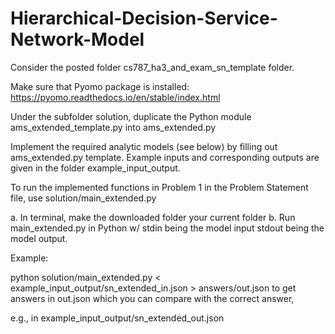 # Hierarchical-Decision-Service-Network-Model

Consider the posted folder cs787_ha3_and_exam_sn_template folder. 

Make sure that Pyomo package is installed:
https://pyomo.readthedocs.io/en/stable/index.html

Under the subfolder solution, duplicate the Python module ams_extended_template.py into ams_extended.py

Implement the required analytic models (see below) by filling out ams_extended.py template. Example inputs and corresponding outputs are given in the folder example_input_output. 

To run the implemented functions in Problem 1 in the Problem Statement file, use solution/main_extended.py

  a. In terminal, make the downloaded folder your current folder
  b. Run main_extended.py in Python w/ stdin being the model input stdout being the model output.

Example:

python solution/main_extended.py < example_input_output/sn_extended_in.json > answers/out.json
to get answers in out.json which you can compare with the correct answer, 

e.g., in example_input_output/sn_extended_out.json
